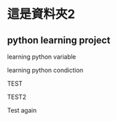 # 這是資料夾2
## python learning project

learning python variable

learning python condiction

TEST

TEST2

Test again
